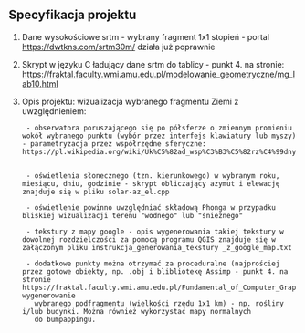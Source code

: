 Specyfikacja projektu
---------------------

1. Dane wysokościowe srtm  - wybrany fragment 1x1 stopień - portal https://dwtkns.com/srtm30m/ działa już poprawnie
2. Skrypt w języku  C ładujący dane srtm do tablicy - punkt 4. na stronie:  https://fraktal.faculty.wmi.amu.edu.pl/modelowanie_geometryczne/mg_lab10.html
3. Opis projektu: wizualizacja wybranego fragmentu Ziemi z uwzględnieniem:
	
		- obserwatora poruszającego się po półsferze o zmiennym promieniu wokół wybranego punktu (wybór przez interfejs klawiatury lub myszy) - parametryzacja przez współrzędne sferyczne: https://pl.wikipedia.org/wiki/Uk%C5%82ad_wsp%C3%B3%C5%82rz%C4%99dnych_sferycznych

        
		- oświetlenia słonecznego (tzn. kierunkowego) w wybranym roku, miesiącu, dniu, godzinie - skrypt obliczający azymut i elewację znajduje się w pliku solar-az_el.cpp

		- oświetlenie powinno uwzględniać składową Phonga w przypadku bliskiej wizualizacji terenu "wodnego" lub "śnieżnego"
		
        - tekstury z mapy google - opis wygenerowania takiej tekstury w dowolnej rozdzielczości za pomocą programu QGIS znajduje się w załączonym pliku instrukcja_generowania_tekstury _z_google_map.txt

		- dodatkowe punkty można otrzymać za proceduralne (najprościej przez gotowe obiekty, np. .obj i blibliotekę Assimp - punkt 4. na stronie https://fraktal.faculty.wmi.amu.edu.pl/Fundamental_of_Computer_Graphics/lab2.html) wygenerowanie
		  wybranego podfragmentu (wielkości rzędu 1x1 km) - np. rośliny i/lub budynki. Można również wykorzystać mapy normalnych
		  do bumpappingu.